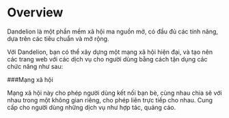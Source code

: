 # Overview

Dandelion là một phần mềm xã hội ma nguồn mở, có đầu đủ các tính năng, dựa trên các tiêu chuẩn và mở rộng.

Với Dandelion, bạn có thể xây dựng một mạng xã hội hiện đại, và tạo nên các trang web với các dịch vụ cho người dùng bằng cách tận dụng các chức năng như sau:

###Mạng xã hội

Mạng xã hội này cho phép người dùng kết nối bạn bè, cùng nhau chia sẽ với nhau trong một không gian riêng, cho phép liên trực tiếp cho nhau. Cung cấp cho người dùng những dịch vụ như hợp tác, quảng cáo.
